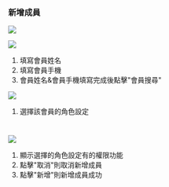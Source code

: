 ### 新增成員

![](RackMultipart20230424-1-nn9xl2_html_f83149404e9308db.png)

![](RackMultipart20230424-1-nn9xl2_html_e9e8f90bee460639.png)

1. 填寫會員姓名
2. 填寫會員手機
3. 會員姓名&會員手機填寫完成後點擊"會員搜尋"

![](RackMultipart20230424-1-nn9xl2_html_c40534e6333bca5f.png)

1. 選擇該會員的角色設定

#

![](RackMultipart20230424-1-nn9xl2_html_e0b7cc637d78342e.png)

1. 顯示選擇的角色設定有的權限功能
2. 點擊"取消"則取消新增成員
3. 點擊"新增"則新增成員成功

